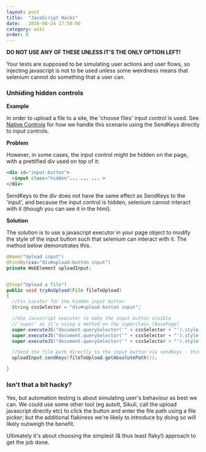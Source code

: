 ```yaml
---
layout: post
title:  "JavaScript Hacks"
date:   2016-08-24 17:50:00
category: wiki
order: 8
---
```


**DO NOT USE ANY OF THESE UNLESS IT'S THE ONLY OPTION LEFT!**

Your tests are supposed to be simulating user actions and user flows, so injecting javascript is not to be used unless some weirdness means that selenium cannot do something that a user can.

### Unhiding hidden controls

**Example**

In order to upload a file to a site, the 'choose files' input control is used. See [Native Controls](https://github.com/robertgates55/frameworkium/wiki/Native-Controls) for how we handle this scenario using the SendKeys directly to input controls.


**Problem**

However, in some cases, the input control might be hidden on the page, with a prettified div used on top of it:

``` html
<div id="input-button">
  <input class="hidden"... ... ... >
</div>
```

SendKeys to the div does not have the same effect as SendKeys to the 'input', and because the input control is hidden, selenium cannot interact with it (though you can see it in the html).

**Solution**

The solution is to use a javascript executor in your page object to modify the style of the input button such that selenium can interact with it. The method below demonstrates this.

``` java
@Name("Upload input")
@FindBy(css="div#upload-button input")
private WebElement uploadInput;


@Step("Upload a file")
public void tryAnUpload(File fileToUpload)
{
  //Css Locator for the hidden input button
  String cssSelector = "div#upload-button input";

  //Use Javascript executor to make the input button visible
  //'super' as it's using a method on the superclass (BasePage)
  super.executeJS("document.querySelector('" + cssSelector + "').style.width = '200px'");
  super.executeJS("document.querySelector('" + cssSelector + "').style.height = '10px'");
  super.executeJS("document.querySelector('" + cssSelector + "').style.opacity = '100'");

  //Send the file path directly to the input button via sendKeys - this performs the upload
  uploadInput.sendKeys(fileToUpload.getAbsolutePath());

}
```

### Isn't that a bit hacky?
Yes, but automation testing is about simulating user's behaviour as best we can. We could use some other tool (eg autoIt, Sikuli, call the upload javascript directly etc) to click the button and enter the file path using a file picker; but the additional flakiness we're likely to introduce by doing so will likely outweigh the benefit.

Ultimately it's about choosing the simplest (& thus least flaky!) approach to get the job done.